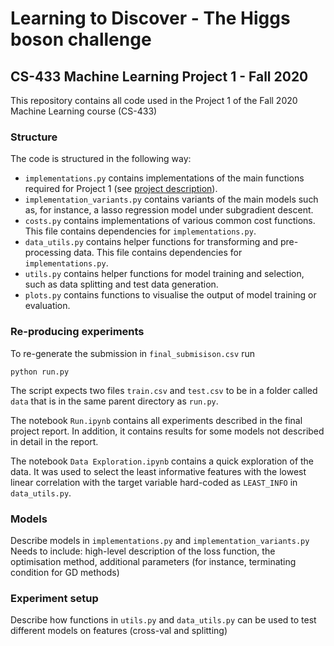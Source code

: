 # Learning to Discover - The Higgs boson challenge
## CS-433 Machine Learning Project 1 - Fall 2020

This repository contains all code used in the Project 1 of the Fall 2020 Machine Learning course (CS-433)

### Structure

The code is structured in the following way:

- `implementations.py` contains implementations of the main functions required for Project 1 (see [project description](https://raw.githubusercontent.com/epfml/ML_course/master/projects/project1/project1_description.pdf)).
- `implementation_variants.py` contains variants of the main models such as, for instance, a lasso regression model under subgradient descent.
- `costs.py` contains implementations of various common cost functions. This file contains dependencies for `implementations.py`.
- `data_utils.py` contains helper functions for transforming and pre-processing data. This file contains dependencies for `implementations.py`.
- `utils.py` contains helper functions for model training and selection, such as data splitting and test data generation.
- `plots.py` contains functions to visualise the output of model training or evaluation. 

### Re-producing experiments
To re-generate the submission in `final_submisison.csv` run

```python run.py``` 

The script expects two files `train.csv` and `test.csv` to be in a folder called `data` that is in the same parent directory as `run.py`.

The notebook `Run.ipynb` contains all experiments described in the final project report. In addition, it contains results for some models not described in detail in the report.

The notebook `Data Exploration.ipynb` contains a quick exploration of the data.
It was used to select the least informative features with the lowest linear correlation with the target variable hard-coded as `LEAST_INFO` in `data_utils.py`.

### Models

Describe models in `implementations.py` and `implementation_variants.py`
Needs to include: high-level description of the loss function, the optimisation method, additional parameters (for instance, terminating condition for GD methods)

### Experiment setup

Describe how functions in `utils.py` and `data_utils.py` can be used to test different models on features (cross-val and splitting)  





